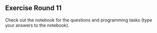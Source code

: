 ## Exercise Round 11

Check out the notebook for the questions and programming tasks (type your answers to the notebook).
